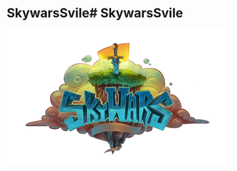 # SkywarsSvile# SkywarsSvile
![skywars](https://raw.githubusercontent.com/svilex/res/master/skywars.png)
